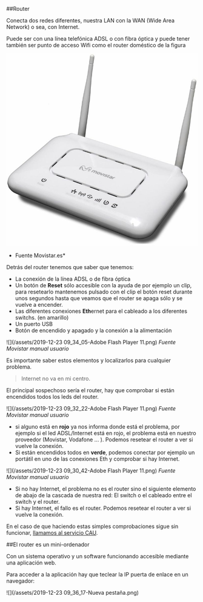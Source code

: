 ##Router

Conecta dos redes diferentes, nuestra LAN con la WAN (Wide Area Network) o sea, con Internet. 

Puede ser con una línea telefónica ADSL o con fibra óptica y puede tener también ser punto de acceso Wifi como el router doméstico de la figura

![](/assets/home-station-adsl-observa-rta.jpg)
* Fuente Movistar.es*

Detrás del router tenemos que saber que tenemos:
* La conexión de la línea ADSL o de fibra óptica
* Un botón de **Reset** sólo accesible con la ayuda de por ejemplo un clip, para resetearlo mantenemos pulsado con el clip el botón reset durante unos segundos hasta que veamos que el router se apaga sólo y se vuelve a encender.
* Las diferentes conexiones **Eth**ernet para el cableado a los diferentes switchs. (en amarillo)
* Un puerto USB
* Botón de encendido y apagado y la conexión a la alimentación

![](/assets/2019-12-23 09_34_05-Adobe Flash Player 11.png)
*Fuente Movistar manual usuario*

Es importante saber estos elementos y localizarlos para cualquier problema.

>Internet no va en mi centro.

El principal sospechoso sería el router, hay que comprobar si están encendidos todos los leds del router.

![](/assets/2019-12-23 09_32_22-Adobe Flash Player 11.png)
*Fuente Movistar manual usuario*

 * si alguno está en **rojo** ya nos informa donde está el problema, por ejemplo si el led ADSL/Internet  está en rojo, el problema está en nuestro proveedor (Movistar, Vodafone ... ). Podemos resetear el router a ver si vuelve la conexión.
 * Si están encendidos todos en **verde**, podemos conectar por ejemplo un portátil en uno de las conexiones Eth y comprobar si hay Internet.
 
 ![](/assets/2019-12-23 09_30_42-Adobe Flash Player 11.png)
 *Fuente Movistar manual usuario*
 
   * Si no hay Internet, el problema no es el router sino el siguiente elemento de abajo de la cascada de nuestra red: El switch o el cableado entre el switch y el router.
   * Si hay Internet, el fallo es el router. Podemos resetear el router a ver si vuelve la conexión.
   
   En el caso de que haciendo estas simples comprobaciones sigue sin funcionar, [llamamos al servicio CAU](/problemas-que-hago.md).
   
##El router es un mini-ordenador

Con un sistema operativo y un software funcionando accesible mediante una aplicación web.

Para acceder a la aplicación hay que teclear la IP puerta de enlace en un navegador:

![](/assets/2019-12-23 09_36_17-Nueva pestaña.png)






   
   
   
   

